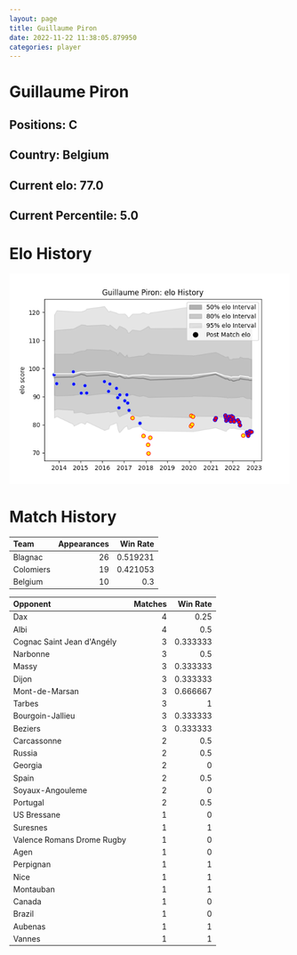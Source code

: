 ```yaml
---  
layout: page  
title: Guillaume Piron  
date: 2022-11-22 11:38:05.879950  
categories: player  
---
```

# Guillaume Piron

## Positions: C

## Country: Belgium

## Current elo: 77.0

## Current Percentile: 5.0

# Elo History


![elo history](history_GuillaumePiron.png)
# Match History


| Team      |   Appearances |   Win Rate |
|:----------|--------------:|-----------:|
| Blagnac   |            26 |   0.519231 |
| Colomiers |            19 |   0.421053 |
| Belgium   |            10 |   0.3      |

| Opponent                   |   Matches |   Win Rate |
|:---------------------------|----------:|-----------:|
| Dax                        |         4 |   0.25     |
| Albi                       |         4 |   0.5      |
| Cognac Saint Jean d'Angély |         3 |   0.333333 |
| Narbonne                   |         3 |   0.5      |
| Massy                      |         3 |   0.333333 |
| Dijon                      |         3 |   0.333333 |
| Mont-de-Marsan             |         3 |   0.666667 |
| Tarbes                     |         3 |   1        |
| Bourgoin-Jallieu           |         3 |   0.333333 |
| Beziers                    |         3 |   0.333333 |
| Carcassonne                |         2 |   0.5      |
| Russia                     |         2 |   0.5      |
| Georgia                    |         2 |   0        |
| Spain                      |         2 |   0.5      |
| Soyaux-Angouleme           |         2 |   0        |
| Portugal                   |         2 |   0.5      |
| US Bressane                |         1 |   0        |
| Suresnes                   |         1 |   1        |
| Valence Romans Drome Rugby |         1 |   0        |
| Agen                       |         1 |   0        |
| Perpignan                  |         1 |   1        |
| Nice                       |         1 |   1        |
| Montauban                  |         1 |   1        |
| Canada                     |         1 |   0        |
| Brazil                     |         1 |   0        |
| Aubenas                    |         1 |   1        |
| Vannes                     |         1 |   1        |